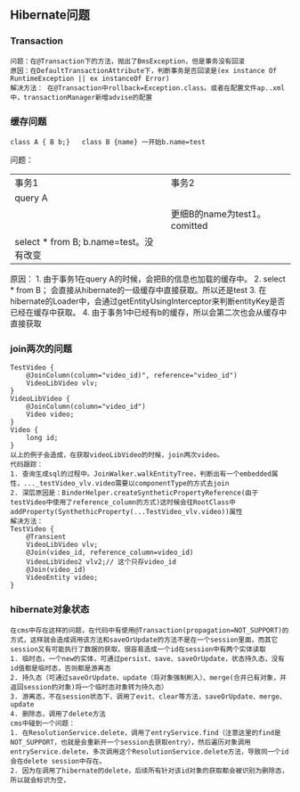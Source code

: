 ## Hibernate问题

### Transaction
    问题：在@Transaction下的方法，抛出了BmsException，但是事务没有回滚
    原因：在DefaultTransactionAttribute下，判断事务是否回滚是(ex instance Of RuntimeException || ex instanceOf Error)
    解决方法： 在@Transaction中rollback=Exception.class。或者在配置文件ap..xml中，transactionManager新增advise的配置
### 缓存问题
    class A { B b;}   class B {name} 一开始b.name=test
问题：  
<table>
	<tr>
		<td>事务1</td>
        <td>事务2</td>
    </tr>
    <tr>
        <td> 
            query A
        </td>
        <td></td>
    </tr>
    <tr>
        <td></td>
        <td>更细B的name为test1。comitted</td>
    </tr>
    <tr>
        <td>select * from B; b.name=test。没有改变</td>
        <td></td>
    </tr>
</table>
原因：
    1. 由于事务1在query A的时候，会把B的信息也加载的缓存中。
    2. select * from B； 会直接从hibernate的一级缓存中直接获取。所以还是test
    3. 在hibernate的Loader中，会通过getEntityUsingInterceptor来判断entityKey是否已经在缓存中获取。
    4. 由于事务1中已经有b的缓存，所以会第二次也会从缓存中直接获取


### join两次的问题
    TestVideo {
        @JoinColumn(column="video_id)", reference="video_id")
        VideoLibVideo vlv; 
    }
    VideoLibVideo {
        @JoinColumn(column="video_id")
        Video video;
    }
    Video {
        long id;
    }
    以上的例子会造成，在获取videoLibVideo的时候，join两次video。
    代码跟踪：
    1. 查询生成sql的过程中。JoinWalker.walkEntityTree，判断出有一个embedded属性，..._testVideo_vlv.video需要以componentType的方式去join
    2. 深层原因是：BinderHelper.createSyntheticPropertyReference(由于testVideo中使用了reference_column的方式)这时候会往RootClass中addProperty(SynthethicProperty(...TestVideo_vlv.video))属性
    解决方法：
    TestVideo {
        @Transient
        VideoLibVideo vlv;
        @Join(video_id, reference_column=video_id)
        VideoLibVideo2 vlv2;// 这个只存video_id
        @Join(video_id)
        VideoEntity video;
    }

### hibernate对象状态
	在cms中存在这样的问题，在代码中有使用@Transaction(propagation=NOT_SUPPORT)的方式，这样就会造成调用该方法和saveOrUpdate的方法不是在一个session里面，而其它session又有可能执行了数据的获取，很容易造成一个id在session中有两个实体读取
	1. 临时态，一个new的实体，可通过persist、save、saveOrUpdate，状态持久态，没有id值都是临时态，否则都是游离态
	2. 持久态（可通过saveOrUpdate、update（将对象强制刷入）、merge(合并已有对象，并返回session的对象)将一个临时态对象转为持久态）
	3. 游离态，不在session状态下，调用了evit、clear等方法，saveOrUpdate、merge、update
	4. 删除态，调用了delete方法
	cms中碰到一个问题：
	1. 在ResolutionService.delete，调用了entryService.find（注意这里的find是NOT_SUPPORT，也就是会重新开一个session去获取entry），然后遍历对象调用entryService.delete，多次调用这个ResolutionService.delete方法，导致同一个id会在delete session中存在。
	2. 因为在调用了hibernate的delete，后续所有针对该id对象的获取都会被识别为删除态，所以就会标识为空，